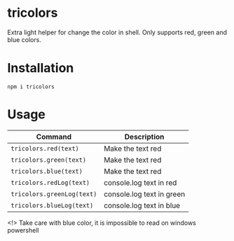 # tricolors

Extra light helper for change the color in shell.
Only supports red, green and blue colors.

# Installation

`npm i tricolors`

# Usage

| Command | Description |
| -- | -- |
| `tricolors.red(text)` | Make the text red |
| `tricolors.green(text)` | Make the text red |
| `tricolors.blue(text)` | Make the text red |
| `tricolors.redLog(text)` | console.log text in red |
| `tricolors.greenLog(text)` | console.log text in green |
| `tricolors.blueLog(text)` | console.log text in blue |

<!> Take care with blue color, it is impossible to read on windows powershell